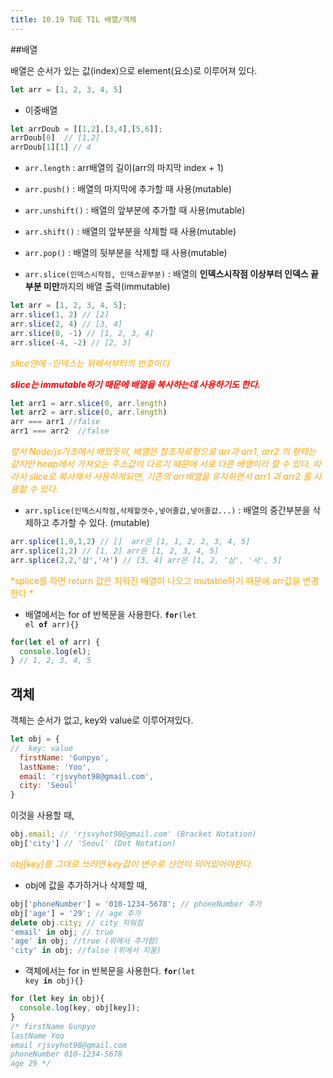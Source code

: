 ```yaml
---
title: 10.19 TUE TIL 배열/객체
---
```


##배열

배열은 순서가 있는 값(index)으로 element(요소)로 이루어져 있다.

```js
let arr = [1, 2, 3, 4, 5]
```



- 이중배열

```js
let arrDoub = [[1,2],[3,4],[5,6]];
arrDoub[0]  // [1,2]
arrDoub[1][1] // 4
```

- <code>arr.length</code> : arr배열의 길이(arr의 마지막 index + 1)

- <code>arr.push()</code> : 배열의 마지막에 추가할 때 사용(mutable)
- <code>arr.unshift()</code> : 배열의 앞부분에 추가할 때 사용(mutable)
- <code>arr.shift()</code> : 배열의 앞부분을 삭제할 때 사용(mutable)
- <code>arr.pop()</code> : 배열의 뒷부분을 삭제할 때 사용(mutable)
- <code>arr.slice(인덱스시작점, 인덱스끝부분)</code> : 배열의 **인덱스시작점 이상부터 인덱스 끝부분 미만**까지의 배열 출력(immutable)

```js
let arr = [1, 2, 3, 4, 5];
arr.slice(1, 2) // [2]
arr.slice(2, 4) // [3, 4]
arr.slice(0, -1) // [1, 2, 3, 4]
arr.slice(-4, -2) // [2, 3]
```

<span style="color:orange">*slice안에 -인덱스는 뒤에서부터의 번호이다*</span>

<span style="color:red">***slice는 immutable하기 때문에 배열을 복사하는데 사용하기도 한다.***</span>

```js
let arr1 = arr.slice(0, arr.length)
let arr2 = arr.slice(0, arr.length)
arr === arr1 //false
arr1 === arr2  //false
```

<span style="color:orange">*앞서 Node/js기초에서 배웠듯이, 배열은 참조자료형으로 arr과 arr1, arr2	의 형태는 같지만 heap에서 가져오는 주소값이 다르기 때문에 서로 다른 배열이라 할 수 있다. 따라서 slice로 복사해서 사용하게되면, 기존의 arr배열을 유지하면서 arr1 과 arr2 를 사용할 수 있다.*</span>

- <code>arr.splice(인덱스시작점,삭제할갯수,넣어줄값,넣어줄값...)</code> : 배열의 중간부분을 삭제하고 추가할 수 있다. (mutable)

```js
arr.splice(1,0,1,2) // []  arr은 [1, 1, 2, 2, 3, 4, 5]
arr.splice(1,2) // [1, 2] arr은 [1, 2, 3, 4, 5]
arr.splice(2,2,'삼','사') // [3, 4] arr은 [1, 2, '삼', '사', 5]
```

<span style="color:orange">*splice를 하면 return 값은 지워진 배열이 나오고 mutable하기 때문에 arr값을 변경한다 *</span>

- 배열에서는 for of 반복문을 사용한다. <code>**for**(let el **of** arr){}</code>

```js
for(let el of arr) {
  console.log(el);
} // 1, 2, 3, 4, 5
```



## 객체

객체는 순서가 없고, key와 value로 이루어져있다.

```js
let obj = {
//  key: value
  firstName: 'Gunpyo',
  lastName: 'Yoo',
  email: 'rjsvyhot98@gmail.com',
  city: 'Seoul'
}
```

이것을 사용할 때, 

```js 
obj.email; // 'rjsvyhot98@gmail.com' (Bracket Notation)
obj['city'] // 'Seoul' (Dot Notation)
```

<span style="color:orange">*obj[key]를 그대로 쓰려면 key값이 변수로 선언이 되어있어야한다.*</span>

- obj에 값을 추가하거나 삭제할 때,

```js
obj['phoneNumber'] = '010-1234-5678'; // phoneNumber 추가
obj['age'] = '29'; // age 추가
delete obj.city; // city 지워짐
'email' in obj; // true
'age' in obj; //true (위에서 추가함)
'city' in obj; //false (위에서 지움)
```

- 객체에서는 for in 반복문을 사용한다. <code>**for**(let key **in** obj){}</code>

```js
for (let key in obj){
  console.log(key, obj[key]);
}
/* firstName Gunpyo
lastName Yoo
email rjsvyhot98@gmail.com
phoneNumber 010-1234-5678
age 29 */
```

